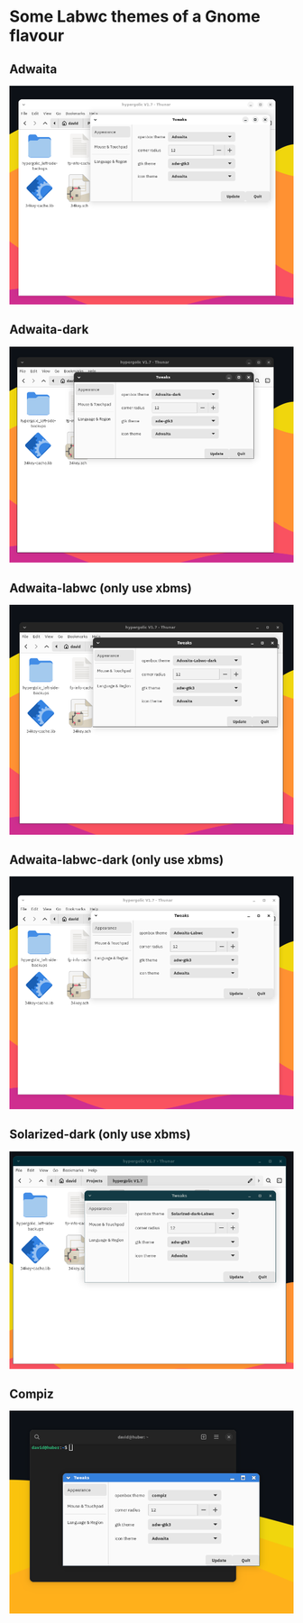# Some Labwc themes of a Gnome flavour 

## Adwaita

![](adwaita.png)

## Adwaita-dark

![](adwaita_dark.png)

## Adwaita-labwc (only use xbms)

![](adwaita_labwc.png)

## Adwaita-labwc-dark (only use xbms)

![](adwaita_labwc_dark.png)

## Solarized-dark (only use xbms)

![](solarized-dark.png)

## Compiz

![](compiz.png)
